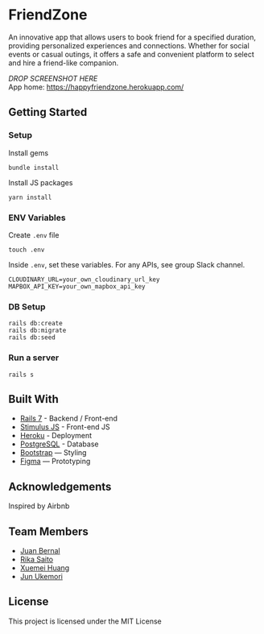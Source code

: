 # FriendZone


An innovative app that allows users to book friend for a specified duration, providing personalized experiences and connections. Whether for social events or casual outings, it offers a safe and convenient platform to select and hire a friend-like companion.


_DROP SCREENSHOT HERE_
<br>
App home: https://happyfriendzone.herokuapp.com/


## Getting Started
### Setup

Install gems
```
bundle install
```
Install JS packages
```
yarn install
```

### ENV Variables
Create `.env` file
```
touch .env
```
Inside `.env`, set these variables. For any APIs, see group Slack channel.
```
CLOUDINARY_URL=your_own_cloudinary_url_key
MAPBOX_API_KEY=your_own_mapbox_api_key
```

### DB Setup
```
rails db:create
rails db:migrate
rails db:seed
```

### Run a server
```
rails s
```

## Built With
- [Rails 7](https://guides.rubyonrails.org/) - Backend / Front-end
- [Stimulus JS](https://stimulus.hotwired.dev/) - Front-end JS
- [Heroku](https://heroku.com/) - Deployment
- [PostgreSQL](https://www.postgresql.org/) - Database
- [Bootstrap](https://getbootstrap.com/) — Styling
- [Figma](https://www.figma.com) — Prototyping

## Acknowledgements
Inspired by Airbnb

## Team Members
- [Juan Bernal](https://github.com/mesieou)
- [Rika Saito](https://github.com/arki-s)
- [Xuemei Huang](https://github.com/meifruit)
- [Jun Ukemori](https://github.com/jukemori)


## License
This project is licensed under the MIT License
